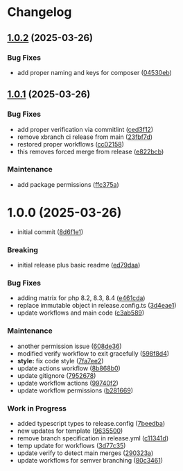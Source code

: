 # Changelog

## [1.0.2](https://github.com/daisorg/dais-app-starter-kit/compare/v1.0.1...v1.0.2) (2025-03-26)


### Bug Fixes

* add proper naming and keys for composer ([04530eb](https://github.com/daisorg/dais-app-starter-kit/commit/04530eb83246b8da1e4ac2894c264a1abfc9f939))

## [1.0.1](https://github.com/daisorg/dais-app-starter-kit/compare/v1.0.0...v1.0.1) (2025-03-26)


### Bug Fixes

* add proper verification via commitlint ([ced3f12](https://github.com/daisorg/dais-app-starter-kit/commit/ced3f1285645ac7e21c5c677628b4aaf1547a457))
* remove xbranch ci release from main ([23fbf7d](https://github.com/daisorg/dais-app-starter-kit/commit/23fbf7dfd986c8fa888dbd4c3997cabeb5e94430))
* restored proper workflows ([cc02158](https://github.com/daisorg/dais-app-starter-kit/commit/cc02158506b7a64661ccec25db41ed1755fb62da))
* this removes forced merge from release ([e822bcb](https://github.com/daisorg/dais-app-starter-kit/commit/e822bcb7c3cdbcd320d31dace5d76f8d899c4e0e))


### Maintenance

* add package permissions ([ffc375a](https://github.com/daisorg/dais-app-starter-kit/commit/ffc375aa97b745dd6da2882f11f285b550f3391f))

# 1.0.0 (2025-03-26)


* initial commit ([8d6f1e1](https://github.com/daisorg/dais-app-starter-kit/commit/8d6f1e1bbf0d13a7c4d353d3eef2e00996d86baf))


### Breaking

* initial release plus basic readme ([ed79daa](https://github.com/daisorg/dais-app-starter-kit/commit/ed79daa9d00941f41ddd480f365b72195a8e427d))


### Bug Fixes

* adding matrix for php 8.2, 8.3, 8.4 ([e461cda](https://github.com/daisorg/dais-app-starter-kit/commit/e461cda39ccce6abd2bdb3d1a75ddf4eb641a2dd))
* replace immutable object in release.config.ts ([3d4eae1](https://github.com/daisorg/dais-app-starter-kit/commit/3d4eae112ae563e8b9d0b605b8fe08e52df13f4a))
* update workflows and main code ([c3ab589](https://github.com/daisorg/dais-app-starter-kit/commit/c3ab5897977658395ddbce28500e6b5c3e356994))


### Maintenance

* another permission issue ([608de36](https://github.com/daisorg/dais-app-starter-kit/commit/608de3610676e2b935cf17b610d8bd8500db9f9e))
* modified verify workflow to exit gracefully ([598f8d4](https://github.com/daisorg/dais-app-starter-kit/commit/598f8d4ce5640d4bbd8d65110d842ce1606df37d))
* **style:** fix code style ([7fa7ee2](https://github.com/daisorg/dais-app-starter-kit/commit/7fa7ee282c866f0fde636ca7e72084bd56270c82))
* update actions workflow ([8b868b0](https://github.com/daisorg/dais-app-starter-kit/commit/8b868b09c9fe8670c70129927d90671e81471e4c))
* update gitignore ([7952678](https://github.com/daisorg/dais-app-starter-kit/commit/7952678c9990f203495e02bdbff1d55ea6b76b38))
* update workflow actions ([99740f2](https://github.com/daisorg/dais-app-starter-kit/commit/99740f2747bb2f4e499e2d5b8746264bb906d9e1))
* update workflow permissions ([b281669](https://github.com/daisorg/dais-app-starter-kit/commit/b281669710a45179557dc1a743c0acf82af9b852))


### Work in Progress

* added typescript types to release.config ([7beedba](https://github.com/daisorg/dais-app-starter-kit/commit/7beedba819be8d90cc3cab9ac4cfe84f3937829a))
* new updates for template ([9635500](https://github.com/daisorg/dais-app-starter-kit/commit/9635500a2ae90279b1fd2f70ebbcfc762fa1c08d))
* remove branch specification in release.yml ([c11341d](https://github.com/daisorg/dais-app-starter-kit/commit/c11341de1826f6e9a8dd7f8be0bdcb97b80f787a))
* temp update for workflows ([3d77c35](https://github.com/daisorg/dais-app-starter-kit/commit/3d77c3547eb7fc476d530e764226dea954982995))
* update verify to detect main merges ([290323a](https://github.com/daisorg/dais-app-starter-kit/commit/290323ab66274e84e4400bf24424aaf56effcef3))
* update workflows for semver branching ([80c3461](https://github.com/daisorg/dais-app-starter-kit/commit/80c3461063966c6e62b3575dfc3a180f6f2203f0))
